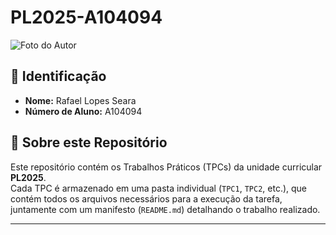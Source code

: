 # PL2025-A104094

![Foto do Autor](https://avatars.githubusercontent.com/u/88705264?v=4)

## 📌 Identificação  
- **Nome:** Rafael Lopes Seara
- **Número de Aluno:** A104094

## 📖 Sobre este Repositório  
Este repositório contém os Trabalhos Práticos (TPCs) da unidade curricular **PL2025**.  
Cada TPC é armazenado em uma pasta individual (`TPC1`, `TPC2`, etc.), que contém todos os arquivos necessários para a execução da tarefa, juntamente com um manifesto (`README.md`) detalhando o trabalho realizado.

---
